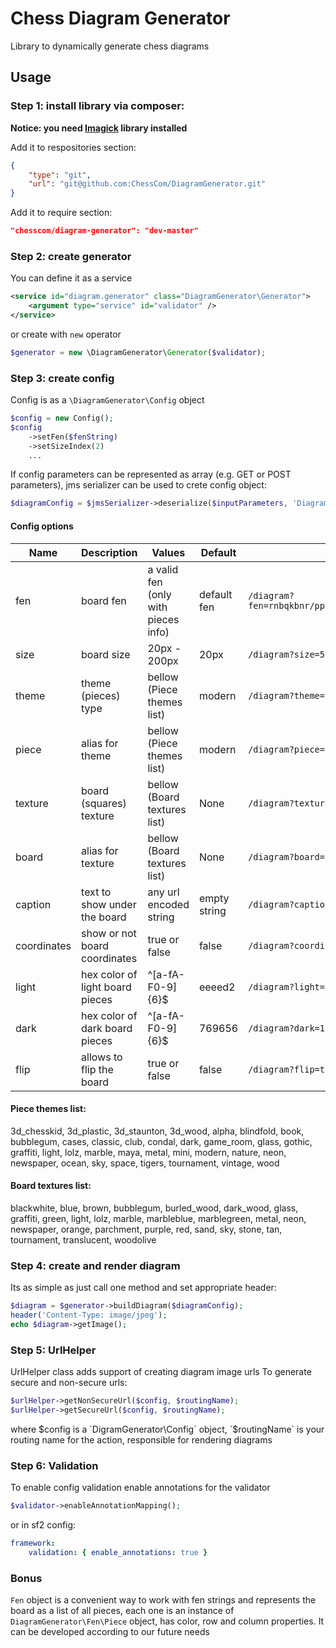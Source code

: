 Chess Diagram Generator
===
Library to dynamically generate chess diagrams

## Usage

### Step 1: install library via composer:

**Notice: you need [Imagick](http://pecl.php.net/package/imagick) library installed**

Add it to respositories section:

```json
{
    "type": "git",
    "url": "git@github.com:ChessCom/DiagramGenerator.git"
}
```

Add it to require section:

```json
"chesscom/diagram-generator": "dev-master"
```

### Step 2: create generator

You can define it as a service

```xml
<service id="diagram.generator" class="DiagramGenerator\Generator">
    <argument type="service" id="validator" />
</service>
```

or create with `new` operator

```php
$generator = new \DiagramGenerator\Generator($validator);
```

### Step 3: create config

Config is as a `\DiagramGenerator\Config` object

```php
$config = new Config();
$config
    ->setFen($fenString)
    ->setSizeIndex(2)
    ...
```

If config parameters can be represented as array (e.g. GET or POST parameters), jms serializer can be used to crete config object:

```php
$diagramConfig = $jmsSerializer->deserialize($inputParameters, 'DiagramGenerator\Config', 'json');
```

#### Config options

| Name        | Description                     | Values                       | Default      | Examples                    |
| ----------- | ------------------------------- | ---------------------------- | ------------ | --------------------------- |
| fen         | board fen                       | a valid fen (only with pieces info) | default fen  | `/diagram?fen=rnbqkbnr/pp1ppppp/8/2p5/4P3/5N2/PPPP1PPP/RNBQKB1R`
| size        | board size                      | 20px - 200px                 | 20px         | `/diagram?size=50px`        |
| theme       | theme (pieces) type             | bellow (Piece themes list)   | modern       | `/diagram?theme=3d_wood`    |
| piece       | alias for theme                 | bellow (Piece themes list)   | modern       | `/diagram?piece=3d_wood`    |
| texture     | board (squares) texture         | bellow (Board textures list) | None         | `/diagram?texture=bubblegum`|
| board       | alias for texture               | bellow (Board textures list) | None         | `/diagram?board=bubblegum`  |
| caption     | text to show under the board    | any url encoded string       | empty string | `/diagram?caption=php%20c#` |
| coordinates | show or not board coordinates   | true or false                | false        | `/diagram?coordinates=true` |
| light       | hex color of light board pieces | ^[a-fA-F0-9]{6}$             | eeeed2       | `/diagram?light=aecef2`     |
| dark        | hex color of dark board pieces  | ^[a-fA-F0-9]{6}$             | 769656       | `/diagram?dark=16a656`      |
| flip        | allows to flip the board        | true or false                | false        | `/diagram?flip=true`        |

#### Piece themes list: ####
3d_chesskid, 3d_plastic, 3d_staunton, 3d_wood, alpha, blindfold, book, bubblegum, cases, classic, club, condal, dark, game_room, glass, gothic, graffiti, light, lolz, marble, maya, metal, mini, modern, nature, neon, newspaper, ocean, sky, space, tigers, tournament, vintage, wood

#### Board textures list: ####

blackwhite, blue, brown, bubblegum, burled_wood, dark_wood, glass, graffiti, green, light, lolz, marble, marbleblue, marblegreen, metal, neon, newspaper, orange, parchment, purple, red, sand, sky, stone, tan, tournament, translucent, woodolive

### Step 4: create and render diagram

Its as simple as just call one method and set appropriate header:

```php
$diagram = $generator->buildDiagram($diagramConfig);
header('Content-Type: image/jpeg');
echo $diagram->getImage();
```

### Step 5: UrlHelper

UrlHelper class adds support of creating diagram image urls
To generate secure and non-secure urls:

```php
$urlHelper->getNonSecureUrl($config, $routingName);
$urlHelper->getSecureUrl($config, $routingName);
```
where $config is a `DigramGenerator\Config` object, `$routingName` is your routing name for the action, responsible for rendering diagrams

### Step 6: Validation

To enable config validation enable annotations for the validator

```php
$validator->enableAnnotationMapping();
```

or in sf2 config:

```yaml
framework:
    validation: { enable_annotations: true }
```

### Bonus

`Fen` object is a convenient way to work with fen strings and represents the board as a list of all pieces, each one is an instance of `DiagramGenerator\Fen\Piece` object, has color, row and column properties. It can be developed according to our future needs
